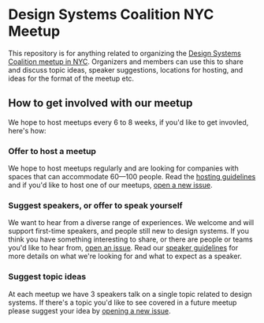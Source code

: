 # Design Systems Coalition NYC Meetup
This repository is for anything related to organizing the [Design Systems Coalition meetup in NYC](https://www.meetup.com/NYC-Design-Systems-Coalition/). Organizers and members can use this to share and discuss topic ideas, speaker suggestions, locations for hosting, and ideas for the format of the meetup etc.

## How to get involved with our meetup
We hope to host meetups every 6 to 8 weeks, if you'd like to get invovled, here's how:

### Offer to host a meetup
We hope to host meetups regularly and are looking for companies with spaces that can accommodate 60—100 people. Read the [hosting guidelines](https://github.com/design-systems-coalition-NYC/meetup/blob/master/hosting-guidelines.md) and if you'd like to host one of our meetups, [open a new issue](https://github.com/design-systems-coalition-NYC/meetup/issues/new?milestone=Meetup+venues+and+hosts).

### Suggest speakers, or offer to speak yourself
We want to hear from a diverse range of experiences. We welcome and will support first-time speakers, and people still new to design systems. If you think you have something interesting to share, or there are people or teams you'd like to hear from, [open an issue](https://github.com/design-systems-coalition-NYC/meetup/issues/new?milestone=Speaker+suggestions). Read our [speaker guidelines](https://github.com/design-systems-coalition-NYC/meetup/blob/master/speaker-guidelines.md) for more details on what we're looking for and what to expect as a speaker.

### Suggest topic ideas
At each meetup we have 3 speakers talk on a single topic related to design systems. If there's a topic you'd like to see covered in a future meetup please suggest your idea by [opening a new issue](https://github.com/design-systems-coalition-NYC/meetup/issues/new?milestone=Topic+ideas).
